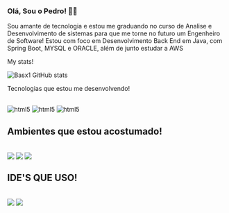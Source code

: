 ### Olá, Sou o Pedro! 👩‍💻
 Sou amante de tecnologia e estou me graduando no curso de Analise e Desenvolvimento de sistemas para que me torne no futuro um Engenheiro de Software! Estou com foco em Desenvolvimento Back End em Java, com Spring Boot, MYSQL e ORACLE, além de junto estudar a AWS
 
 My stats!

 ![Basx1 GitHub stats](https://github-readme-stats.vercel.app/api?username=Basx1&show_icons=true&theme=radical)

Tecnologias que estou me desenvolvendo!

<div style="display: inline_block"><br/>
  <img align="cewnter" alt="html5" src="https://img.shields.io/badge/MySQL-00000F?style=for-the-badge&logo=mysql&logoColor=white shield"/>
  <img align="cewnter" alt="html5" src="https://img.shields.io/badge/Python-3776AB?style=for-the-badge&logo=python&logoColor=white"/>
  <img align="cewnter" alt="html5" src="https://img.shields.io/badge/Java-ED8B00?style=for-the-badge&logo=openjdk&logoColor=white"/>
</div>



## Ambientes que estou acostumado!

<div style="display: inline"><br/>  
<img align="center" alt"html5" src="https://img.shields.io/badge/Linux-FCC624?style=for-the-badge&logo=linux&logoColor=black"/>
<img align="center" alt"html5" src="https://img.shields.io/badge/mac%20os-000000?style=for-the-badge&logo=apple&logoColor=white"/>
<img align="center" alt"html5" src="https://img.shields.io/badge/Windows-0078D6?style=for-the-badge&logo=windows&logoColor=white"/>


## IDE'S QUE USO!
<div style="display: inline"><br/>  
<img align="center" alt"html5" src="https://img.shields.io/badge/Visual_Studio_Code-0078D4?style=for-the-badge&logo=visual%20studio%20code&logoColor=white"/>
<img align="center" alt"html5" src="https://img.shields.io/badge/IntelliJ_IDEA-000000.svg?style=for-the-badge&logo=intellij-idea&logoColor=white"/>


